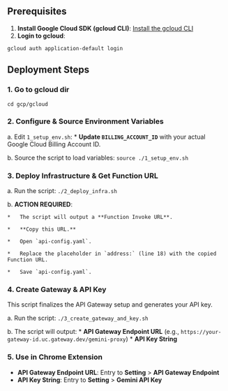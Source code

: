 ## Prerequisites

1.  **Install Google Cloud SDK (gcloud CLI)**: [Install the gcloud CLI](https://cloud.google.com/sdk/docs/install#deb)
2.  **Login to gcloud**: 
```
gcloud auth application-default login
```

## Deployment Steps

### 1. Go to gcloud dir
```
cd gcp/gcloud
```

### 2. Configure & Source Environment Variables

a.  Edit `1_setup_env.sh`:
    *   **Update `BILLING_ACCOUNT_ID`** with your actual Google Cloud Billing Account ID.

b.  Source the script to load variables:
    ```
    source ./1_setup_env.sh
    ```

### 3. Deploy Infrastructure & Get Function URL
a.  Run the script:
    ```
    ./2_deploy_infra.sh
    ```

b.  **ACTION REQUIRED**:

    *   The script will output a **Function Invoke URL**.

    *   **Copy this URL.**

    *   Open `api-config.yaml`.

    *   Replace the placeholder in `address:` (line 18) with the copied Function URL.

    *   Save `api-config.yaml`.


### 4. Create Gateway & API Key

This script finalizes the API Gateway setup and generates your API key.

a.  Run the script:
    ```
    ./3_create_gateway_and_key.sh
    ```
    
b.  The script will output:
    *   **API Gateway Endpoint URL** (e.g., `https://your-gateway-id.uc.gateway.dev/gemini-proxy`)
    *   **API Key String**

### 5. Use in Chrome Extension

*   **API Gateway Endpoint URL**: Entry to **Setting** > **API Gateway Endpoint**
*    **API Key String**: Entry to **Setting** > **Gemini API Key** 